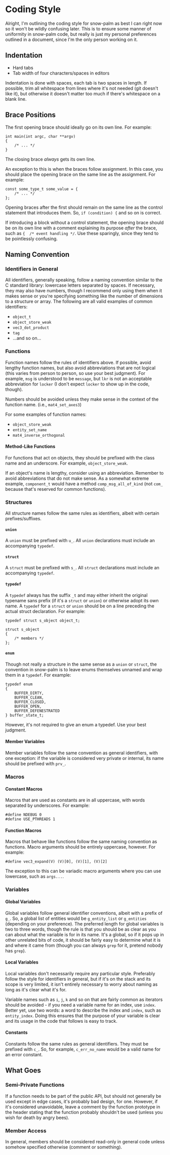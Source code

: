 # Coding Style

Alright, I'm outlining the coding style for snow-palm as best I can right now so it won't be wildly confusing later.  This is to ensure some manner of uniformity in snow-palm code, but really is just my personal preferences outlined in a document, since I'm the only person working on it.

## Indentation

* Hard tabs
* Tab width of four characters/spaces in editors

Indentation is done with spaces, each tab is two spaces in length.  If possible, trim all whitespace from lines where it's not needed (git doesn't like it), but otherwise it doesn't matter too much if there's whitespace on a blank line.

## Brace Positions

The first opening brace should ideally go on its own line.  For example:

	int main(int argc, char **argv)
	{
		/* ... */
	}

The closing brace _always_ gets its own line.

An exception to this is when the braces follow assignment.  In this case, you should place the opening brace on the same line as the assignment.  For example:

	const some_type_t some_value = {
		/* ... */
	};

Opening braces after the first should remain on the same line as the control statement that introduces them.  So, `if (condition) {` and so on is correct.

If introducing a block without a control statement, the opening brace should be on its own line with a comment explaining its purpose _after_ the brace, such as `{  /* event handling */`.  Use these sparingly, since they tend to be pointlessly confusing.



## Naming Convention

### Identifiers in General

All identifiers, generally speaking, follow a naming convention similar to the C standard library: lowercase letters separated by spaces.  If necessary, they may also have numbers, though I recommend only using them when it makes sense or you're specifying something like the number of dimensions to a structure or array.  The following are all valid examples of common identifiers:

* `object_t`
* `object_store_weak`
* `vec3_dot_product`
* `tag`
* ...and so on...


### Functions

Function names follow the rules of identifiers above.  If possible, avoid lengthy function names, but also avoid abbreviations that are not logical (this varies from person to person, so use your best judgment).  For example, `msg` is understood to be `message`, but `lkr` is not an acceptable abbreviation for `locker` (I don't expect `locker` to show up in the code, though).

Numbers should be avoided unless they make sense in the context of the function name.  (i.e., `mat4_set_axes3`)

For some examples of function names:

* `object_store_weak`
* `entity_set_name`
* `mat4_inverse_orthogonal`

#### Method-Like Functions

For functions that act on objects, they should be prefixed with the class name and an underscore.  For example, `object_store_weak`.

If an object's name is lengthy, consider using an abbreviation.  Remember to avoid abbreviations that do not make sense.  As a somewhat extreme example, `component_t` would have a method `comp_msg_all_of_kind` (not `com_` because that's reserved for common functions).


### Structures

All structure names follow the same rules as identifiers, albeit with certain prefixes/suffixes.

#### `union`

A `union` must be prefixed with `u_`.  All `union` declarations must include an accompanying `typedef`.

#### `struct`

A `struct` must be prefixed with `s_`.  All `struct` declarations must include an accompanying `typedef`.

#### `typedef`

A `typedef` always has the suffix `_t` and may either inherit the original typename sans prefix (if it's a `struct` or `union`) or otherwise adopt its own name.  A `typedef` for a `struct` or `union` should be on a line preceding the actual struct declaration.  For example:

	typedef struct s_object object_t;

	struct s_object
	{
		/* members */
	};

#### `enum`

Though not really a structure in the same sense as a `union` or `struct`, the convention in snow-palm is to leave enums themselves unnamed and wrap them in a `typedef`.  For example:

	typedef enum
	{
		BUFFER_DIRTY,
		BUFFER_CLEAN,
		BUFFER_CLOSED,
		BUFFER_OPEN,
		BUFFER_DEFENESTRATED
	} buffer_state_t;

However, it's not required to give an enum a typedef.  Use your best judgment.

#### Member Variables

Member variables follow the same convention as general identifiers, with one exception: if the variable is considered very private or internal, its name should be prefixed with `prv_`.

### Macros

#### Constant Macros

Macros that are used as constants are in all uppercase, with words separated by underscores.  For example:

	#define NDEBUG 0
	#define USE_PTHREADS 1

#### Function Macros

Macros that behave like functions follow the same naming convention as functions.  Macro arguments should be entirely uppercase, however.  For example:

	#define vec3_expand(V) (V)[0], (V)[1], (V)[2]

The exception to this can be variadic macro arguments where you can use lowercase, such as `args...`.


### Variables

#### Global Variables

Global variables follow general identifier conventions, albeit with a prefix of `g_`.  So, a global list of entities would be `g_entity_list` or `g_entities` (depending on your preference).  The preferred length for global variables is two to three words, though the rule is that you should be as clear as you can about what the variable is for in its name.  It's a global, so if it pops up in other unrelated bits of code, it should be fairly easy to determine what it is and where it came from (though you can always `grep` for it, pretend nobody has `grep`).

#### Local Variables

Local variables don't necessarily require any particular style.  Preferably follow the style for identifiers in general, but if it's on the stack and its scope is very limited, it isn't entirely necessary to worry about naming as long as it's clear what it's for.

Variable names such as `i`, `j`, `k` and so on that are fairly common as iterators should be avoided - if you need a variable name for an index, use `index`.  Better yet, use two words: a word to describe the index and `index`, such as `entity_index`.  Doing this ensures that the purpose of your variable is clear and its usage in the code that follows is easy to track.

#### Constants

Constants follow the same rules as general identifiers.  They must be prefixed with `c_`.  So, for example, `c_err_no_name` would be a valid name for an error constant.

## What Goes

### Semi-Private Functions

If a function needs to be part of the public API, but should not generally be used except in edge cases, it's probably bad design, for one.  However, if it's considered unavoidable, leave a comment by the function prototype in the header stating that the function probably shouldn't be used (unless you wish for death by angry bees).

### Member Access

In general, members should be considered read-only in general code unless somehow specified otherwise (comment or something).

